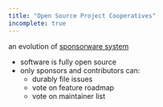 ```yaml
---
title: "Open Source Project Cooperatives"
incomplete: true
---
```


an evolution of [sponsorware system](https://calebporzio.com/sponsorware)

- software is fully open source
- only sponsors and contributors can:
  - durably file issues
  - vote on feature roadmap
  - vote on maintainer list
